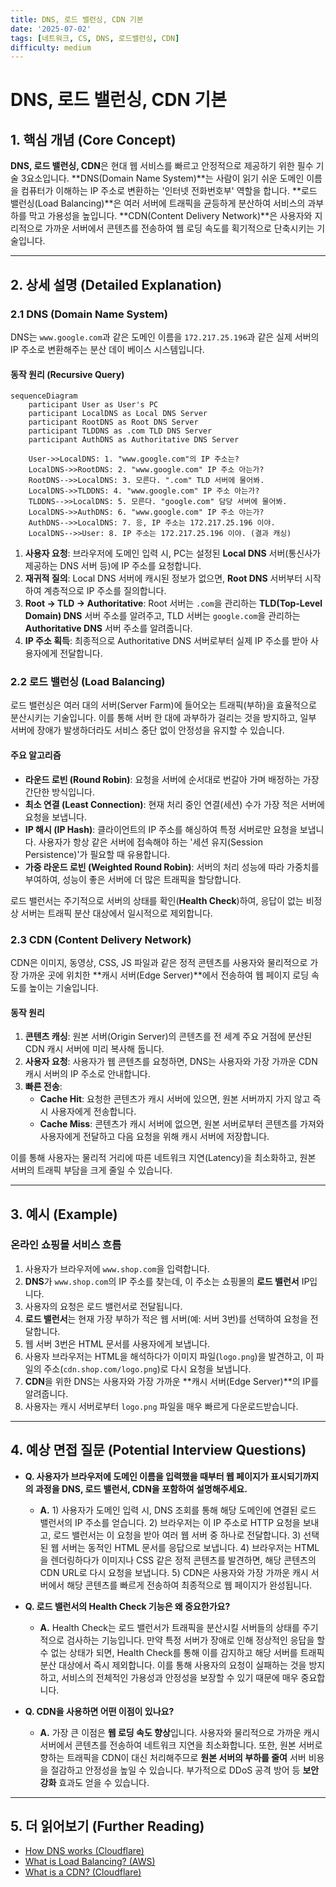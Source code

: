 ```yaml
---
title: DNS, 로드 밸런싱, CDN 기본
date: '2025-07-02'
tags: [네트워크, CS, DNS, 로드밸런싱, CDN]
difficulty: medium
---
```


# DNS, 로드 밸런싱, CDN 기본

## 1. 핵심 개념 (Core Concept)

**DNS, 로드 밸런싱, CDN**은 현대 웹 서비스를 빠르고 안정적으로 제공하기 위한 필수 기술 3요소입니다. \*\*DNS(Domain Name System)\*\*는 사람이 읽기 쉬운 도메인 이름을 컴퓨터가 이해하는 IP 주소로 변환하는 '인터넷 전화번호부' 역할을 합니다. \*\*로드 밸런싱(Load Balancing)\*\*은 여러 서버에 트래픽을 균등하게 분산하여 서비스의 과부하를 막고 가용성을 높입니다. \*\*CDN(Content Delivery Network)\*\*은 사용자와 지리적으로 가까운 서버에서 콘텐츠를 전송하여 웹 로딩 속도를 획기적으로 단축시키는 기술입니다.

______________________________________________________________________

## 2. 상세 설명 (Detailed Explanation)

### 2.1 DNS (Domain Name System)

DNS는 `www.google.com`과 같은 도메인 이름을 `172.217.25.196`과 같은 실제 서버의 IP 주소로 변환해주는 분산 데이  베이스 시스템입니다.

#### 동작 원리 (Recursive Query)

```mermaid
sequenceDiagram
    participant User as User's PC
    participant LocalDNS as Local DNS Server
    participant RootDNS as Root DNS Server
    participant TLDDNS as .com TLD DNS Server
    participant AuthDNS as Authoritative DNS Server

    User->>LocalDNS: 1. "www.google.com"의 IP 주소는?
    LocalDNS->>RootDNS: 2. "www.google.com" IP 주소 아는가?
    RootDNS-->>LocalDNS: 3. 모른다. ".com" TLD 서버에 물어봐.
    LocalDNS->>TLDDNS: 4. "www.google.com" IP 주소 아는가?
    TLDDNS-->>LocalDNS: 5. 모른다. "google.com" 담당 서버에 물어봐.
    LocalDNS->>AuthDNS: 6. "www.google.com" IP 주소 아는가?
    AuthDNS-->>LocalDNS: 7. 응, IP 주소는 172.217.25.196 이야.
    LocalDNS-->>User: 8. IP 주소는 172.217.25.196 이야. (결과 캐싱)
```

1. **사용자 요청**: 브라우저에 도메인 입력 시, PC는 설정된 **Local DNS** 서버(통신사가 제공하는 DNS 서버 등)에 IP 주소를 요청합니다.
1. **재귀적 질의**: Local DNS 서버에 캐시된 정보가 없으면, **Root DNS** 서버부터 시작하여 계층적으로 IP 주소를 질의합니다.
1. **Root -> TLD -> Authoritative**: Root 서버는 `.com`을 관리하는 **TLD(Top-Level Domain) DNS** 서버 주소를 알려주고, TLD 서버는 `google.com`을 관리하는 **Authoritative DNS** 서버 주소를 알려줍니다.
1. **IP 주소 획득**: 최종적으로 Authoritative DNS 서버로부터 실제 IP 주소를 받아 사용자에게 전달합니다.

### 2.2 로드 밸런싱 (Load Balancing)

로드 밸런싱은 여러 대의 서버(Server Farm)에 들어오는 트래픽(부하)을 효율적으로 분산시키는 기술입니다. 이를 통해 서버 한 대에 과부하가 걸리는 것을 방지하고, 일부 서버에 장애가 발생하더라도 서비스 중단 없이 안정성을 유지할 수 있습니다.

#### 주요 알고리즘

- **라운드 로빈 (Round Robin)**: 요청을 서버에 순서대로 번갈아 가며 배정하는 가장 간단한 방식입니다.
- **최소 연결 (Least Connection)**: 현재 처리 중인 연결(세션) 수가 가장 적은 서버에 요청을 보냅니다.
- **IP 해시 (IP Hash)**: 클라이언트의 IP 주소를 해싱하여 특정 서버로만 요청을 보냅니다. 사용자가 항상 같은 서버에 접속해야 하는 '세션 유지(Session Persistence)'가 필요할 때 유용합니다.
- **가중 라운드 로빈 (Weighted Round Robin)**: 서버의 처리 성능에 따라 가중치를 부여하여, 성능이 좋은 서버에 더 많은 트래픽을 할당합니다.

로드 밸런서는 주기적으로 서버의 상태를 확인(**Health Check**)하여, 응답이 없는 비정상 서버는 트래픽 분산 대상에서 일시적으로 제외합니다.

### 2.3 CDN (Content Delivery Network)

CDN은 이미지, 동영상, CSS, JS 파일과 같은 정적 콘텐츠를 사용자와 물리적으로 가장 가까운 곳에 위치한 \*\*캐시 서버(Edge Server)\*\*에서 전송하여 웹 페이지 로딩 속도를 높이는 기술입니다.

#### 동작 원리

1. **콘텐츠 캐싱**: 원본 서버(Origin Server)의 콘텐츠를 전 세계 주요 거점에 분산된 CDN 캐시 서버에 미리 복사해 둡니다.
1. **사용자 요청**: 사용자가 웹 콘텐츠를 요청하면, DNS는 사용자와 가장 가까운 CDN 캐시 서버의 IP 주소로 안내합니다.
1. **빠른 전송**:
   - **Cache Hit**: 요청한 콘텐츠가 캐시 서버에 있으면, 원본 서버까지 가지 않고 즉시 사용자에게 전송합니다.
   - **Cache Miss**: 콘텐츠가 캐시 서버에 없으면, 원본 서버로부터 콘텐츠를 가져와 사용자에게 전달하고 다음 요청을 위해 캐시 서버에 저장합니다.

이를 통해 사용자는 물리적 거리에 따른 네트워크 지연(Latency)을 최소화하고, 원본 서버의 트래픽 부담을 크게 줄일 수 있습니다.

______________________________________________________________________

## 3. 예시 (Example)

### 온라인 쇼핑몰 서비스 흐름

1. 사용자가 브라우저에 `www.shop.com`을 입력합니다.
1. **DNS**가 `www.shop.com`의 IP 주소를 찾는데, 이 주소는 쇼핑몰의 **로드 밸런서** IP입니다.
1. 사용자의 요청은 로드 밸런서로 전달됩니다.
1. **로드 밸런서**는 현재 가장 부하가 적은 웹 서버(예: 서버 3번)를 선택하여 요청을 전달합니다.
1. 웹 서버 3번은 HTML 문서를 사용자에게 보냅니다.
1. 사용자 브라우저는 HTML을 해석하다가 이미지 파일(`logo.png`)을 발견하고, 이 파일의 주소(`cdn.shop.com/logo.png`)로 다시 요청을 보냅니다.
1. **CDN**을 위한 DNS는 사용자와 가장 가까운 \*\*캐시 서버(Edge Server)\*\*의 IP를 알려줍니다.
1. 사용자는 캐시 서버로부터 `logo.png` 파일을 매우 빠르게 다운로드받습니다.

______________________________________________________________________

## 4. 예상 면접 질문 (Potential Interview Questions)

- **Q. 사용자가 브라우저에 도메인 이름을 입력했을 때부터 웹 페이지가 표시되기까지의 과정을 DNS, 로드 밸런서, CDN을 포함하여 설명해주세요.**

  - **A.** 1) 사용자가 도메인 입력 시, DNS 조회를 통해 해당 도메인에 연결된 로드 밸런서의 IP 주소를 얻습니다. 2) 브라우저는 이 IP 주소로 HTTP 요청을 보내고, 로드 밸런서는 이 요청을 받아 여러 웹 서버 중 하나로 전달합니다. 3) 선택된 웹 서버는 동적인 HTML 문서를 응답으로 보냅니다. 4) 브라우저는 HTML을 렌더링하다가 이미지나 CSS 같은 정적 콘텐츠를 발견하면, 해당 콘텐츠의 CDN URL로 다시 요청을 보냅니다. 5) CDN은 사용자와 가장 가까운 캐시 서버에서 해당 콘텐츠를 빠르게 전송하여 최종적으로 웹 페이지가 완성됩니다.

- **Q. 로드 밸런서의 Health Check 기능은 왜 중요한가요?**

  - **A.** Health Check는 로드 밸런서가 트래픽을 분산시킬 서버들의 상태를 주기적으로 검사하는 기능입니다. 만약 특정 서버가 장애로 인해 정상적인 응답을 할 수 없는 상태가 되면, Health Check를 통해 이를 감지하고 해당 서버를 트래픽 분산 대상에서 즉시 제외합니다. 이를 통해 사용자의 요청이 실패하는 것을 방지하고, 서비스의 전체적인 가용성과 안정성을 보장할 수 있기 때문에 매우 중요합니다.

- **Q. CDN을 사용하면 어떤 이점이 있나요?**

  - **A.** 가장 큰 이점은 **웹 로딩 속도 향상**입니다. 사용자와 물리적으로 가까운 캐시 서버에서 콘텐츠를 전송하여 네트워크 지연을 최소화합니다. 또한, 원본 서버로 향하는 트래픽을 CDN이 대신 처리해주므로 **원본 서버의 부하를 줄여** 서버 비용을 절감하고 안정성을 높일 수 있습니다. 부가적으로 DDoS 공격 방어 등 **보안 강화** 효과도 얻을 수 있습니다.

______________________________________________________________________

## 5. 더 읽어보기 (Further Reading)

- [How DNS works (Cloudflare)](https://www.cloudflare.com/learning/dns/what-is-dns/)
- [What is Load Balancing? (AWS)](https://aws.amazon.com/what-is/load-balancing/)
- [What is a CDN? (Cloudflare)](https://www.cloudflare.com/learning/cdn/what-is-a-cdn/)
